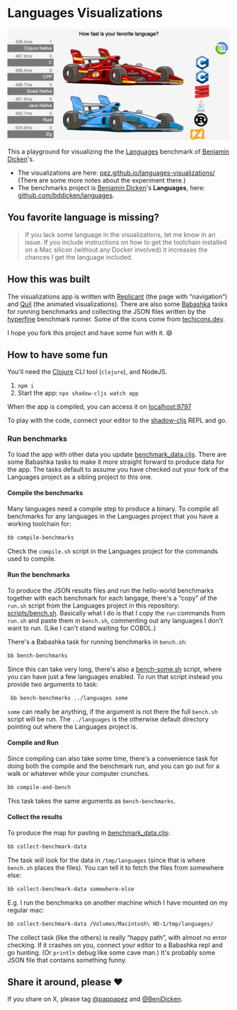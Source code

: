 # Languages Visualizations

![Fibonacci - Clojure wins!](public/images/languages-visualizations-fibonacci.png)

This a playground for visualizing the the [Languages](https://github.com/bddicken/languages) benchmark of [Benjamin Dicken](https://github.com/bddicken)'s.

* The visualizations are here: [pez.github.io/languages-visualizations/](https://pez.github.io/languages-visualizations/) (There are some more notes about the experiment there.)
* The benchmarks project is [Benjamin Dicken](https://github.com/bddicken)'s **Languages**, here: [github.com/bddicken/languages](https://github.com/bddicken/languages).

## You favorite language is missing?

> If you lack some language in the visualizations, let me know in an issue. If you include instructions on how to get the toolchain installed on a Mac silicon (without any Docker involved) it increases the chances I get the language included.

## How this was built

The visualizations app is written with [Replicant](https://github.com/cjohansen/replicant) (the page with “navigation”) and [Quil](https://github.com/quil/quil) (the animated visualizations). There are also some [Babashka](https://github.com/babashka/babashka) tasks for running benchmarks and collecting the JSON files written by the [hyperfine](https://github.com/sharkdp/hyperfine) benchmark runner. Some of the icons come from [techicons.dev](https://techicons.dev/).

I hope you fork this project and have some fun with it. 😄

## How to have some fun

You'll need the [Clojure](https://clojure.org) CLI tool (`clojure`), and NodeJS.

1. `npm i`
1. Start the app: `npx shadow-cljs watch app`

When the app is compiled, you can access it on [localhost:9797](localhost:9797)

To play with the code, connect your editor to the [shadow-cljs](https://github.com/thheller/shadow-cljs) REPL and go.

### Run benchmarks

To load the app with other data you update [benchmark_data.cljs](src/pez/benchmark_data.cljs). There are some Babashka tasks to make it more straight forward to produce data for the app. The tasks default to assume you have checked out your fork of the Languages project as a sibling project to this one.

#### Compile the benchmarks

Many languages need a compile step to produce a binary. To compile all benchmarks for any languages in the Languages project that you have a working toolchain for:

```sh
bb compile-benchmarks
```

Check the `compile.sh` script in the Languages project for the commands used to compile.

#### Run the benchmarks

To produce the JSON results files and run the hello-world benchmarks together with each benchmark for each langage, there's a “copy” of the `run.sh` script from the Languages project in this repository: [scripts/bench.sh](scripts/bench.sh). Basically what I do is that I copy the `run` commands from `run.sh` and paste them in `bench.sh`, commenting out any languages I don't want to run. (Like I can't stand waiting for COBOL.)

There's a Babashka task for running benchmarks in `bench.sh`:

```sh
bb bench-benchmarks
```

Since this can take very long, there's also a [bench-some.sh](scripts/bench-some.sh) script, where you can have just a few languages enabled. To run that script instead you provide two arguments to task:

```sh
 bb bench-benchmarks ../languages some
```

`some` can really be anything, if the argument is not there the full `bench.sh` script will be run. The `../languages` is the otherwise default directory pointing out where the Languages project is.

#### Compile and Run

Since compiling can also take some time, there's a convenience task for doing both the compile and the benchmark run, and you can go out for a walk or whatever while your computer crunches.

```sh
bb compile-and-bench
```

This task takes the same arguments as `bench-benchmarks`.

#### Collect the results

To produce the map for pasting in [benchmark_data.cljs](src/pez/benchmark_data.cljs):

```sh
bb collect-benchmark-data
```

The task will look for the data in `/tmp/languages` (since that is where `bench.sh` places the files). You can tell it to fetch the files from somewhere else:

```sh
bb collect-benchmark-data somewhere-else
```

E.g. I run the benchmarks on another machine which I have mounted on my regular mac:

```sh
bb collect-benchmark-data /Volumes/Macintosh\ HD-1/tmp/languages/
```

The collect task (like the others) is really “happy path”, with almost no error checking. If it crashes on you, connect your editor to a Babashka repl and go hunting. (Or `println` debug like some cave man.) It's probably some JSON file that contains something funny.

## Share it around, please ❤️

If you share on X, please tag [@pappapez](https://x.com/pappapez) and [@BenjDicken](https://x.com/benjdicken).